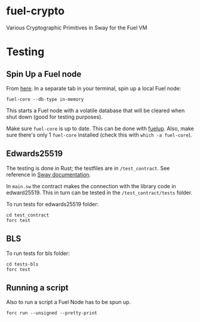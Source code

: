 # fuel-crypto
Various Cryptographic Primitives in Sway for the Fuel VM

# Testing 

## Spin Up a Fuel node
From [here](https://fuellabs.github.io/sway/v0.19.0/introduction/overview.html).
In a separate tab in your terminal, spin up a local Fuel node:


`fuel-core --db-type in-memory`

This starts a Fuel node with a volatile database that will be cleared when shut down (good for testing purposes).

 Make sure `fuel-core` is up to date. This can be done with [fuelup](https://github.com/FuelLabs/fuelup). Also, make sure there's only 1 `fuel-core` installed (check this with `which -a fuel-core`).

## Edwards25519

 The testing is done in Rust; the testfiles are in `/test_contract`. See reference in [Sway documentation](https://fuellabs.github.io/sway/v0.17.0/testing/testing-with-rust.html).
 
 In `main.sw` the contract makes the connection with the library code in edward25519. This in turn can be tested in the `/test_contract/tests` folder. 

 To run tests for edwards25519 folder: 
 ```
 cd test_contract
 forc test
 ```
 
## BLS

 To run tests for bls folder: 
 ```
 cd tests-bls
 forc test
 ```

## Running a script
Also to run a script a Fuel Node has to be spun up. 

```
forc run --unsigned --pretty-print
```